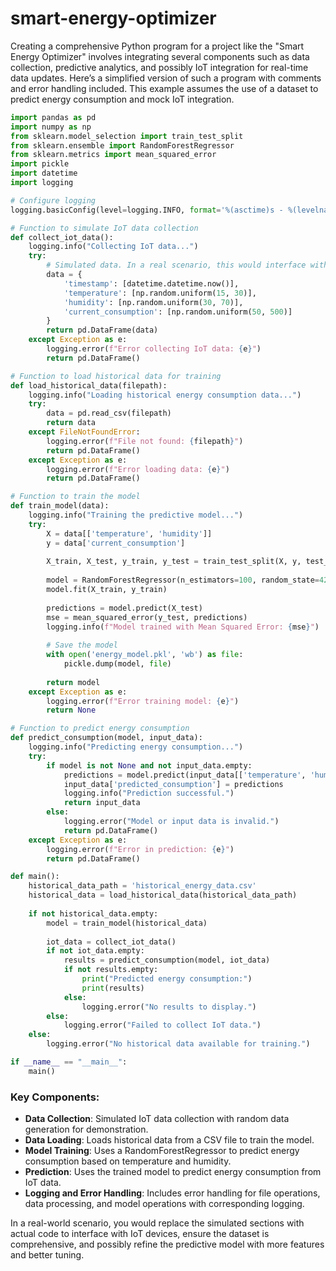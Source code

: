 # smart-energy-optimizer

Creating a comprehensive Python program for a project like the "Smart Energy Optimizer" involves integrating several components such as data collection, predictive analytics, and possibly IoT integration for real-time data updates. Here’s a simplified version of such a program with comments and error handling included. This example assumes the use of a dataset to predict energy consumption and mock IoT integration.

```python
import pandas as pd
import numpy as np
from sklearn.model_selection import train_test_split
from sklearn.ensemble import RandomForestRegressor
from sklearn.metrics import mean_squared_error
import pickle
import datetime
import logging

# Configure logging
logging.basicConfig(level=logging.INFO, format='%(asctime)s - %(levelname)s - %(message)s')

# Function to simulate IoT data collection
def collect_iot_data():
    logging.info("Collecting IoT data...")
    try:
        # Simulated data. In a real scenario, this would interface with IoT sensors.
        data = {
            'timestamp': [datetime.datetime.now()],
            'temperature': [np.random.uniform(15, 30)],
            'humidity': [np.random.uniform(30, 70)],
            'current_consumption': [np.random.uniform(50, 500)]
        }
        return pd.DataFrame(data)
    except Exception as e:
        logging.error(f"Error collecting IoT data: {e}")
        return pd.DataFrame()

# Function to load historical data for training
def load_historical_data(filepath):
    logging.info("Loading historical energy consumption data...")
    try:
        data = pd.read_csv(filepath)
        return data
    except FileNotFoundError:
        logging.error(f"File not found: {filepath}")
        return pd.DataFrame()
    except Exception as e:
        logging.error(f"Error loading data: {e}")
        return pd.DataFrame()

# Function to train the model
def train_model(data):
    logging.info("Training the predictive model...")
    try:
        X = data[['temperature', 'humidity']]
        y = data['current_consumption']
        
        X_train, X_test, y_train, y_test = train_test_split(X, y, test_size=0.2, random_state=42)
        
        model = RandomForestRegressor(n_estimators=100, random_state=42)
        model.fit(X_train, y_train)
        
        predictions = model.predict(X_test)
        mse = mean_squared_error(y_test, predictions)
        logging.info(f"Model trained with Mean Squared Error: {mse}")
        
        # Save the model
        with open('energy_model.pkl', 'wb') as file:
            pickle.dump(model, file)
        
        return model
    except Exception as e:
        logging.error(f"Error training model: {e}")
        return None

# Function to predict energy consumption
def predict_consumption(model, input_data):
    logging.info("Predicting energy consumption...")
    try:
        if model is not None and not input_data.empty:
            predictions = model.predict(input_data[['temperature', 'humidity']])
            input_data['predicted_consumption'] = predictions
            logging.info("Prediction successful.")
            return input_data
        else:
            logging.error("Model or input data is invalid.")
            return pd.DataFrame()
    except Exception as e:
        logging.error(f"Error in prediction: {e}")
        return pd.DataFrame()

def main():
    historical_data_path = 'historical_energy_data.csv'
    historical_data = load_historical_data(historical_data_path)
    
    if not historical_data.empty:
        model = train_model(historical_data)
        
        iot_data = collect_iot_data()
        if not iot_data.empty:
            results = predict_consumption(model, iot_data)
            if not results.empty:
                print("Predicted energy consumption:")
                print(results)
            else:
                logging.error("No results to display.")
        else:
            logging.error("Failed to collect IoT data.")
    else:
        logging.error("No historical data available for training.")

if __name__ == "__main__":
    main()
```

### Key Components:
- **Data Collection**: Simulated IoT data collection with random data generation for demonstration.
- **Data Loading**: Loads historical data from a CSV file to train the model.
- **Model Training**: Uses a RandomForestRegressor to predict energy consumption based on temperature and humidity.
- **Prediction**: Uses the trained model to predict energy consumption from IoT data.
- **Logging and Error Handling**: Includes error handling for file operations, data processing, and model operations with corresponding logging.

In a real-world scenario, you would replace the simulated sections with actual code to interface with IoT devices, ensure the dataset is comprehensive, and possibly refine the predictive model with more features and better tuning.